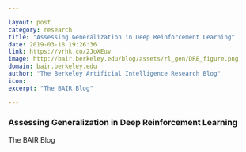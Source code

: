 ```yaml
---

layout: post
category: research
title: "Assessing Generalization in Deep Reinforcement Learning"
date: 2019-03-18 19:26:36
link: https://vrhk.co/2JoXEuv
image: http://bair.berkeley.edu/blog/assets/rl_gen/DRE_figure.png
domain: bair.berkeley.edu
author: "The Berkeley Artificial Intelligence Research Blog"
icon: 
excerpt: "The BAIR Blog"

---
```


### Assessing Generalization in Deep Reinforcement Learning

The BAIR Blog